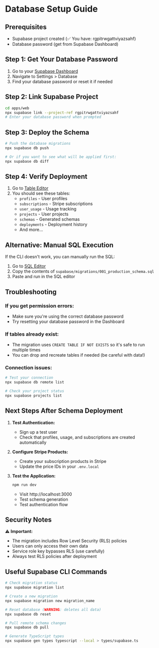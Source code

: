 # Database Setup Guide

## Prerequisites
- Supabase project created (✅ You have: rgpitrwgattviyazsahf)
- Database password (get from Supabase Dashboard)

## Step 1: Get Your Database Password

1. Go to your [Supabase Dashboard](https://supabase.com/dashboard/project/rgpitrwgattviyazsahf/settings/database)
2. Navigate to Settings > Database
3. Find your database password or reset it if needed

## Step 2: Link Supabase Project

```bash
cd apps/web
npx supabase link --project-ref rgpitrwgattviyazsahf
# Enter your database password when prompted
```

## Step 3: Deploy the Schema

```bash
# Push the database migrations
npx supabase db push

# Or if you want to see what will be applied first:
npx supabase db diff
```

## Step 4: Verify Deployment

1. Go to [Table Editor](https://supabase.com/dashboard/project/rgpitrwgattviyazsahf/editor)
2. You should see these tables:
   - `profiles` - User profiles
   - `subscriptions` - Stripe subscriptions
   - `user_usage` - Usage tracking
   - `projects` - User projects
   - `schemas` - Generated schemas
   - `deployments` - Deployment history
   - And more...

## Alternative: Manual SQL Execution

If the CLI doesn't work, you can manually run the SQL:

1. Go to [SQL Editor](https://supabase.com/dashboard/project/rgpitrwgattviyazsahf/sql/new)
2. Copy the contents of `supabase/migrations/001_production_schema.sql`
3. Paste and run in the SQL editor

## Troubleshooting

### If you get permission errors:
- Make sure you're using the correct database password
- Try resetting your database password in the Dashboard

### If tables already exist:
- The migration uses `CREATE TABLE IF NOT EXISTS` so it's safe to run multiple times
- You can drop and recreate tables if needed (be careful with data!)

### Connection issues:
```bash
# Test your connection
npx supabase db remote list

# Check your project status
npx supabase projects list
```

## Next Steps After Schema Deployment

1. **Test Authentication:**
   - Sign up a test user
   - Check that profiles, usage, and subscriptions are created automatically

2. **Configure Stripe Products:**
   - Create your subscription products in Stripe
   - Update the price IDs in your `.env.local`

3. **Test the Application:**
   ```bash
   npm run dev
   ```
   - Visit http://localhost:3000
   - Test schema generation
   - Test authentication flow

## Security Notes

⚠️ **Important:**
- The migration includes Row Level Security (RLS) policies
- Users can only access their own data
- Service role key bypasses RLS (use carefully)
- Always test RLS policies after deployment

## Useful Supabase CLI Commands

```bash
# Check migration status
npx supabase migration list

# Create a new migration
npx supabase migration new migration_name

# Reset database (WARNING: deletes all data)
npx supabase db reset

# Pull remote schema changes
npx supabase db pull

# Generate TypeScript types
npx supabase gen types typescript --local > types/supabase.ts
```